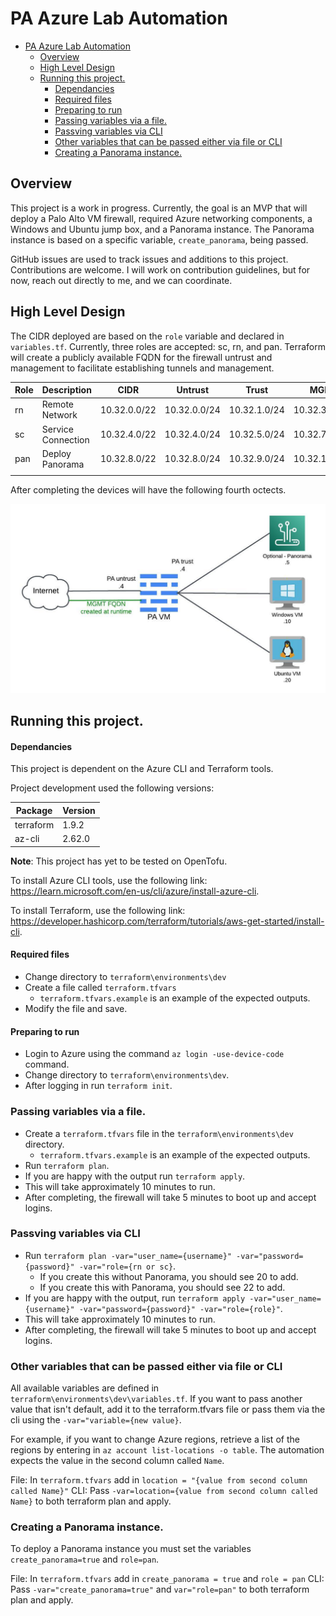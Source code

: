 # PA Azure Lab Automation

- [PA Azure Lab Automation](#pa-azure-lab-automation)
  - [Overview](#overview)
  - [High Level Design](#high-level-design)
  - [Running this project.](#running-this-project)
      - [Dependancies](#dependancies)
      - [Required files](#required-files)
      - [Preparing to run](#preparing-to-run)
    - [Passing variables via a file.](#passing-variables-via-a-file)
    - [Passving variables via CLI](#passving-variables-via-cli)
    - [Other variables that can be passed either via file or CLI](#other-variables-that-can-be-passed-either-via-file-or-cli)
    - [Creating a Panorama instance.](#creating-a-panorama-instance)


## Overview

This project is a work in progress. Currently, the goal is an MVP that will deploy a Palo Alto VM firewall, required Azure networking components, a Windows and Ubuntu jump box, and a Panorama instance. The Panorama instance is based on a specific variable, `create_panorama`, being passed.

GitHub issues are used to track issues and additions to this project. Contributions are welcome. I will work on contribution guidelines, but for now, reach out directly to me, and we can coordinate.

## High Level Design

The CIDR deployed are based on the `role` variable and declared in `variables.tf`. Currently, three roles are accepted: sc, rn, and pan. Terraform will create a publicly available FQDN for the firewall untrust and management to facilitate establishing tunnels and management.

| Role | Description        | CIDR         | Untrust      | Trust        | MGMT          |
|------|--------------------|--------------|--------------|--------------|---------------|
| rn   | Remote Network     | 10.32.0.0/22 | 10.32.0.0/24 | 10.32.1.0/24 | 10.32.3.0/24  |
| sc   | Service Connection | 10.32.4.0/22 | 10.32.4.0/24 | 10.32.5.0/24 | 10.32.7.0/24  |
| pan  | Deploy Panorama    | 10.32.8.0/22 | 10.32.8.0/24 | 10.32.9.0/24 | 10.32.11.0/24 |
|      |                    |              |              |              |               |

After completing the devices will have the following fourth octects.

![high_level](images/high_level_design.jpeg)

## Running this project.

#### Dependancies

This project is dependent on the Azure CLI and Terraform tools.

Project development used the following versions:

| Package   | Version |
|-----------|---------|
| terraform | 1.9.2   |
| az-cli    | 2.62.0  |


**Note**: This project has yet to be tested on OpenTofu.

To install Azure CLI tools, use the following link: https://learn.microsoft.com/en-us/cli/azure/install-azure-cli.

To install Terraform, use the following link: https://developer.hashicorp.com/terraform/tutorials/aws-get-started/install-cli.

#### Required files

* Change directory to `terraform\environments\dev`
* Create a file called `terraform.tfvars`
  * `terraform.tfvars.example` is an example of the expected outputs.
* Modify the file and save.

#### Preparing to run
* Login to Azure using the command `az login -use-device-code` command.
* Change directory to `terraform\environments\dev`.
* After logging in run `terraform init`.

### Passing variables via a file.
* Create a `terraform.tfvars` file in the `terraform\environments\dev` directory.
  * `terraform.tfvars.example` is an example of the expected outputs.
* Run `terraform plan`.
* If you are happy with the output run `terraform apply`.
* This will take approximately 10 minutes to run.
* After completing, the firewall will take 5 minutes to boot up and accept logins.

### Passving variables via CLI
* Run `terraform plan -var="user_name={username}" -var="password={password}" -var="role={rn or sc}`.
  * If you create this without Panorama, you should see 20 to add.
  * If you create this with Panorama, you should see 22 to add.
* If you are happy with the output, run `terraform apply -var="user_name={username}" -var="password={password}" -var="role={role}"`.
* This will take approximately 10 minutes to run.
* After completing, the firewall will take 5 minutes to boot up and accept logins.

### Other variables that can be passed either via file or CLI

All available variables are defined in `terraform\environments\dev\variables.tf`. If you want to pass another value that isn't default, add it to the terraform.tfvars file or pass them via the cli using the `-var="variable={new value}`.

For example, if you want to change Azure regions, retrieve a list of the regions by entering in `az account list-locations -o table`. The automation expects the value in the second column called `Name`.

File: In `terraform.tfvars` add in `location = "{value from second column called Name}"`
CLI: Pass `-var=location={value from second column called Name}` to both terraform plan and apply.


### Creating a Panorama instance.

To deploy a Panorama instance you must set the variables `create_panorama=true` and `role=pan`.

File: In `terraform.tfvars` add in `create_panorama = true` and `role = pan`
CLI: Pass `-var="create_panorama=true"` and `var="role=pan"` to both terraform plan and apply.
